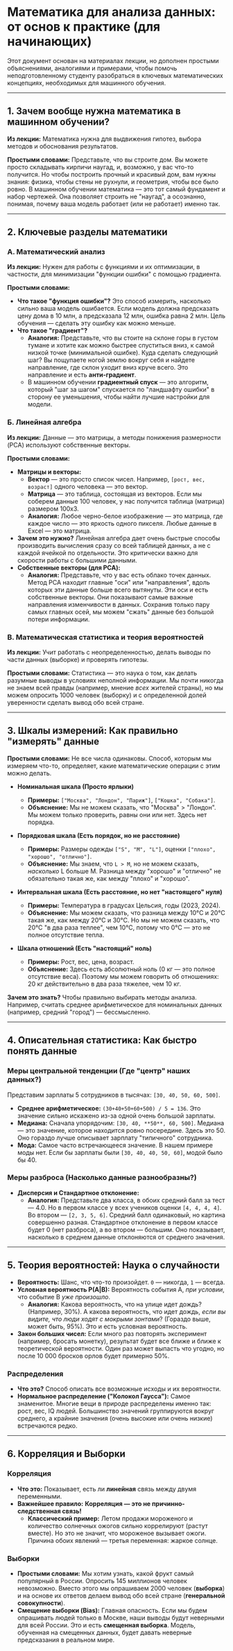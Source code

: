 # Математика для анализа данных: от основ к практике (для начинающих)

Этот документ основан на материалах лекции, но дополнен простыми объяснениями, аналогиями и примерами, чтобы помочь неподготовленному студенту разобраться в ключевых математических концепциях, необходимых для машинного обучения.

---

## 1. Зачем вообще нужна математика в машинном обучении?

**Из лекции:** Математика нужна для выдвижения гипотез, выбора методов и обоснования результатов.

**Простыми словами:** Представьте, что вы строите дом. Вы можете просто складывать кирпичи наугад, и, возможно, у вас что-то получится. Но чтобы построить прочный и красивый дом, вам нужны знания: физика, чтобы стены не рухнули, и геометрия, чтобы все было ровно. В машинном обучении математика — это тот самый фундамент и набор чертежей. Она позволяет строить не "наугад", а осознанно, понимая, почему ваша модель работает (или не работает) именно так.

---

## 2. Ключевые разделы математики

### А. Математический анализ

**Из лекции:** Нужен для работы с функциями и их оптимизации, в частности, для минимизации "функции ошибки" с помощью градиента.

**Простыми словами:**
*   **Что такое "функция ошибки"?** Это способ измерить, насколько сильно ваша модель ошибается. Если модель должна предсказать цену дома в 10 млн, а предсказала 12 млн, ошибка равна 2 млн. Цель обучения — сделать эту ошибку как можно меньше.
*   **Что такое "градиент"?**
    *   **Аналогия:** Представьте, что вы стоите на склоне горы в густом тумане и хотите как можно быстрее спуститься вниз, к самой низкой точке (минимальной ошибке). Куда сделать следующий шаг? Вы пощупаете ногой землю вокруг себя и найдете направление, где склон уходит вниз круче всего. Это направление и есть **анти-градиент**.
    *   В машинном обучении **градиентный спуск** — это алгоритм, который "шаг за шагом" спускается по "ландшафту ошибки" в сторону ее уменьшения, чтобы найти лучшие настройки для модели.

### Б. Линейная алгебра

**Из лекции:** Данные — это матрицы, а методы понижения размерности (PCA) используют собственные векторы.

**Простыми словами:**
*   **Матрицы и векторы:**
    *   **Вектор** — это просто список чисел. Например, `[рост, вес, возраст]` одного человека — это вектор.
    *   **Матрица** — это таблица, состоящая из векторов. Если мы соберем данные 100 человек, у нас получится таблица (матрица) размером 100x3.
    *   **Аналогия:** Любое черно-белое изображение — это матрица, где каждое число — это яркость одного пикселя. Любые данные в Excel — это матрица.
*   **Зачем это нужно?** Линейная алгебра дает очень быстрые способы производить вычисления сразу со всей таблицей данных, а не с каждой ячейкой по отдельности. Это критически важно для скорости работы с большими данными.
*   **Собственные векторы (для PCA):**
    *   **Аналогия:** Представьте, что у вас есть облако точек данных. Метод PCA находит главные "оси" или "направления", вдоль которых эти данные больше всего вытянуты. Эти оси и есть собственные векторы. Они показывают самые важные направления изменчивости в данных. Сохранив только пару самых главных осей, мы можем "сжать" данные без большой потери информации.

### В. Математическая статистика и теория вероятностей

**Из лекции:** Учит работать с неопределенностью, делать выводы по части данных (выборке) и проверять гипотезы.

**Простыми словами:** Статистика — это наука о том, как делать разумные выводы в условиях неполной информации. Мы почти никогда не знаем всей правды (например, мнение *всех* жителей страны), но мы можем опросить 1000 человек (выборку) и с определенной долей уверенности сделать вывод обо всей стране.

---

## 3. Шкалы измерений: Как правильно "измерять" данные

**Простыми словами:** Не все числа одинаковы. Способ, которым мы измеряем что-то, определяет, какие математические операции с этим можно делать.

*   **Номинальная шкала (Просто ярлыки)**
    *   **Примеры:** `["Москва", "Лондон", "Париж"]`, `["Кошка", "Собака"]`.
    *   **Объяснение:** Мы не можем сказать, что "Москва" > "Лондон". Мы можем только проверить, равны они или нет. Здесь нет порядка.

*   **Порядковая шкала (Есть порядок, но не расстояние)**
    *   **Примеры:** Размеры одежды `["S", "M", "L"]`, оценки `["плохо", "хорошо", "отлично"]`.
    *   **Объяснение:** Мы знаем, что `L > M`, но не можем сказать, *насколько* L больше M. Разница между "хорошо" и "отлично" не обязательно такая же, как между "плохо" и "хорошо".

*   **Интервальная шкала (Есть расстояние, но нет "настоящего" нуля)**
    *   **Примеры:** Температура в градусах Цельсия, годы (2023, 2024).
    *   **Объяснение:** Мы можем сказать, что разница между 10°C и 20°C такая же, как между 20°C и 30°C. Но мы не можем сказать, что 20°C "в два раза теплее", чем 10°C, потому что 0°C — это не полное отсутствие тепла.

*   **Шкала отношений (Есть "настоящий" ноль)**
    *   **Примеры:** Рост, вес, цена, возраст.
    *   **Объяснение:** Здесь есть абсолютный ноль (0 кг — это полное отсутствие веса). Поэтому мы можем говорить об отношениях: 20 кг действительно в два раза тяжелее, чем 10 кг.

**Зачем это знать?** Чтобы правильно выбирать методы анализа. Например, считать среднее арифметическое для номинальных данных (например, средний "город") — бессмысленно.

---

## 4. Описательная статистика: Как быстро понять данные

### Меры центральной тенденции (Где "центр" наших данных?)

Представим зарплаты 5 сотрудников в тысячах: `[30, 40, 50, 60, 500]`.

*   **Среднее арифметическое:** `(30+40+50+60+500) / 5 = 136`. Это значение сильно искажено из-за одной очень большой зарплаты.
*   **Медиана:** Сначала упорядочим: `[30, 40, **50**, 60, 500]`. Медиана — это значение, которое находится ровно посередине. Здесь это 50. Оно гораздо лучше описывает зарплату "типичного" сотрудника.
*   **Мода:** Самое часто встречающееся значение. В нашем примере моды нет. Если бы зарплаты были `[30, 40, 40, 50, 60]`, модой было бы 40.

### Меры разброса (Насколько данные разнообразны?)

*   **Дисперсия и Стандартное отклонение:**
    *   **Аналогия:** Представьте два класса, в обоих средний балл за тест — 4.0. Но в первом классе у всех учеников оценки `[4, 4, 4, 4]`. Во втором — `[2, 3, 5, 6]`. Средний балл одинаковый, но картина совершенно разная. Стандартное отклонение в первом классе будет 0 (нет разброса), а во втором — большим. Оно показывает, насколько в среднем данные отклоняются от среднего значения.

---

## 5. Теория вероятностей: Наука о случайности

*   **Вероятность:** Шанс, что что-то произойдет. `0` — никогда, `1` — всегда.
*   **Условная вероятность P(A|B):** Вероятность события А, *при условии*, что событие B *уже произошло*.
    *   **Аналогия:** Какова вероятность, что на улице идет дождь? (Например, 30%). А какова вероятность, что идет дождь, *если вы видите, что люди ходят с мокрыми зонтами*? (Гораздо выше, может быть, 95%). Это и есть условная вероятность.
*   **Закон больших чисел:** Если много раз повторять эксперимент (например, бросать монетку), результат будет все ближе и ближе к теоретической вероятности. Один раз может выпасть что угодно, но после 10 000 бросков орлов будет примерно 50%.

### Распределения

*   **Что это?** Способ описать все возможные исходы и их вероятности.
*   **Нормальное распределение ("Колокол Гаусса"):** Самое знаменитое. Многие вещи в природе распределены именно так: рост, вес, IQ людей. Большинство значений группируются вокруг среднего, а крайние значения (очень высокие или очень низкие) встречаются редко.

---

## 6. Корреляция и Выборки

### Корреляция

*   **Что это:** Показывает, есть ли **линейная** связь между двумя переменными.
*   **Важнейшее правило:** **Корреляция — это не причинно-следственная связь!**
    *   **Классический пример:** Летом продажи мороженого и количество солнечных ожогов сильно коррелируют (растут вместе). Но это не значит, что мороженое вызывает ожоги. Причина обоих явлений — третья переменная: жаркое солнце.

### Выборки

*   **Простыми словами:** Мы хотим узнать, какой фрукт самый популярный в России. Опросить 145 миллионов человек невозможно. Вместо этого мы опрашиваем 2000 человек (**выборка**) и на основе их ответов делаем вывод обо всей стране (**генеральной совокупности**).
*   **Смещение выборки (Bias):** Главная опасность. Если мы будем опрашивать людей только в Москве, наши выводы будут неверными для всей России. Это и есть **смещенная выборка**. Модель, обученная на смещенных данных, будет давать неверные предсказания в реальном мире.
